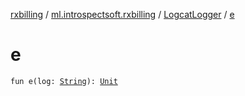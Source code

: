[rxbilling](../../index.md) / [ml.introspectsoft.rxbilling](../index.md) / [LogcatLogger](index.md) / [e](./e.md)

# e

`fun e(log: `[`String`](https://kotlinlang.org/api/latest/jvm/stdlib/kotlin/-string/index.html)`): `[`Unit`](https://kotlinlang.org/api/latest/jvm/stdlib/kotlin/-unit/index.html)